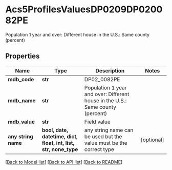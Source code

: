 # Acs5ProfilesValuesDP0209DP020082PE

Population 1 year and over: Different house in the U.S.: Same county (percent)

## Properties
Name | Type | Description | Notes
------------ | ------------- | ------------- | -------------
**mdb_code** | **str** | DP02_0082PE | 
**mdb_name** | **str** | Population 1 year and over: Different house in the U.S.: Same county (percent) | 
**mdb_value** | **str** | Field value | 
**any string name** | **bool, date, datetime, dict, float, int, list, str, none_type** | any string name can be used but the value must be the correct type | [optional]

[[Back to Model list]](../README.md#documentation-for-models) [[Back to API list]](../README.md#documentation-for-api-endpoints) [[Back to README]](../README.md)


